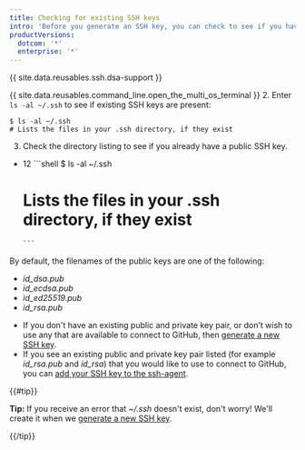 ```yaml
---
title: Checking for existing SSH keys
intro: 'Before you generate an SSH key, you can check to see if you have any existing SSH keys.'
productVersions:
  dotcom: '*'
  enterprise: '*'
---
```


{{ site.data.reusables.ssh.dsa-support }}

{{ site.data.reusables.command_line.open_the_multi_os_terminal }}
2. Enter `ls -al ~/.ssh` to see if existing SSH keys are present:

  ```shell
$ ls -al ~/.ssh
# Lists the files in your .ssh directory, if they exist
  ```
3. Check the directory listing to see if you already have a public SSH key.

- 12
      ```shell
  $ ls -al ~/.ssh
  # Lists the files in your .ssh directory, if they exist
      ```

By default, the filenames of the public keys are one of the following:

* *id_dsa.pub*
* *id_ecdsa.pub*
* *id_ed25519.pub*
* *id_rsa.pub*

- If you don't have an existing public and private key pair, or don't wish to use any that are available to connect to GitHub, then [generate a new SSH key](/articles/generating-a-new-ssh-key-and-adding-it-to-the-ssh-agent).
- If you see an existing public and private key pair listed (for example *id_rsa.pub* and *id_rsa*) that you would like to use to connect to GitHub, you can [add your SSH key to the ssh-agent](/articles/generating-a-new-ssh-key-and-adding-it-to-the-ssh-agent/#adding-your-ssh-key-to-the-ssh-agent).

{{#tip}}

**Tip:** If you receive an error that *~/.ssh* doesn't exist, don't worry! We'll create it when we [generate a new SSH key](/articles/generating-a-new-ssh-key-and-adding-it-to-the-ssh-agent).

{{/tip}}
